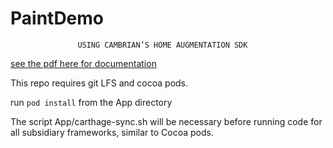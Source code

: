 # PaintDemo

                   USING CAMBRIAN’S HOME AUGMENTATION SDK

[see the pdf here for documentation](https://github.com/CambrianTech/PaintDemo/blob/master/Readme.pdf)

This repo requires git LFS and cocoa pods. 

run `pod install` from the App directory

The script App/carthage-sync.sh will be necessary before running code for all subsidiary frameworks, similar to Cocoa pods.
